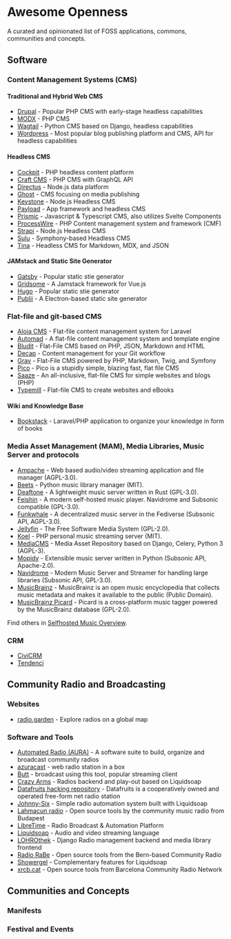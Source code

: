# Awesome Openness

A curated and opinionated list of FOSS applications, commons, communities and concepts.

## Software

### Content Management Systems (CMS)

#### Traditional and Hybrid Web CMS

- [Drupal](https://drupal.org/) - Popular PHP CMS with early-stage headless capabilities
- [MODX](https://modx.com/) - PHP CMS
- [Wagtail](https://wagtail.org/) - Python CMS based on Django, headless capabilities
- [Wordpress](https://wordpress.org/) - Most popular blog publishing platform and CMS, API for headless capabilities

#### Headless CMS

- [Cockpit](https://getcockpit.com/) - PHP headless content platform
- [Craft CMS](https://craftcms.com/) - PHP CMS with GraphQL API
- [Directus](https://directus.io/) - Node.js data platform
- [Ghost](https://ghost.org/) - CMS focusing on media publishing
- [Keystone](https://keystonejs.com/) - Node.js Headless CMS
- [Payload](https://github.com/payloadcms/payload) - App framework and headless CMS
- [Prismic](https://prismic.io/) - Javascript & Typescript CMS, also utilizes Svelte Components
- [ProcessWire](https://processwire.com/) - PHP Content management system and framework (CMF)
- [Strapi](https://strapi.io/) - Node.js Headless CMS
- [Sulu](https://sulu.io/) - Symphony-based Headless CMS
- [Tina](https://tina.io/) - Headless CMS for Markdown, MDX, and JSON

#### JAMstack and Static Site Generator

- [Gatsby](https://www.gatsbyjs.com/) - Popular static stie generator
- [Gridsome](https://gridsome.org/) - A Jamstack framework for Vue.js
- [Hugo](https://gohugo.io/) - Popular static stie generator
- [Publii](https://getpublii.com/) - A Electron-based static site generator

### Flat-file and git-based CMS

- [Aloia CMS](https://aloiacms.com/) - Flat-file content management system for Laravel
- [Automad](https://automad.org/) - A flat-file content management system and template engine
- [Bludit](https://www.bludit.com/) - Flat-File CMS based on PHP, JSON, Markdown and HTML
- [Decap](https://decapcms.org/) - Content management for your Git workflow
- [Grav](https://getgrav.org/) - Flat-File CMS powered by PHP, Markdown, Twig, and Symfony
- [Pico](https://picocms.org/) - Pico is a stupidly simple, blazing fast, flat file CMS
- [Saaze](https://saaze.dev/) - An all-inclusive, flat-file CMS for simple websites and blogs (PHP)
- [Typemill](https://typemill.net/) - Flat-file CMS to create websites and eBooks

#### Wiki and Knowledge Base

- [Bookstack](https://www.bookstackapp.com/) - Laravel/PHP application to organize your knowledge in form of books

### Media Asset Management (MAM), Media Libraries, Music Server and protocols

- [Ampache](https://github.com/ampache/ampache) - Web based audio/video streaming application and file manager (AGPL-3.0).
- [Beets](https://beets.io/) - Python music library manager (MIT).
- [Deaftone](https://github.com/Deaftone/Deaftone) - A lightweight music server written in Rust (GPL-3.0).
- [Feishin](https://github.com/jeffvli/feishin) - A modern self-hosted music player. Navidrome and Subsonic compatible (GPL-3.0).
- [Funkwhale](https://funkwhale.audio/) - A decentralized music server in the Fediverse (Subsonic API, AGPL-3.0).
- [Jellyfin](jellyfin.org) - The Free Software Media System (GPL-2.0).
- [Koel](https://koel.dev/) - PHP personal music streaming server (MIT).
- [MediaCMS](https://mediacms.io/) - Media Asset Repository based on Django, Celery, Python 3 (AGPL-3).
- [Mopidy](https://mopidy.com/) - Extensible music server written in Python (Subsonic API, Apache-2.0).
- [Navidrome](https://www.navidrome.org/) - Modern Music Server and Streamer for handling large libraries (Subsonic API, GPL-3.0).
- [MusicBrainz](https://musicbrainz.org/) - MusicBrainz is an open music encyclopedia that collects music metadata and makes it available to the public (Public Domain).
- [MusicBrainz Picard](https://picard.musicbrainz.org/) - Picard is a cross-platform music tagger powered by the MusicBrainz database (GPL-2.0).

Find others in [Selfhosted Music Overview](https://github.com/basings/selfhosted-music-overview).

### CRM

- [CiviCRM](https://civicrm.org/)
- [Tendenci](https://www.tendenci.com/)

## Community Radio and Broadcasting

### Websites

- [radio.garden](https://radio.garden) - Explore radios on a global map

### Software and Tools

- [Automated Radio (AURA)](https://aura.radio) - A software suite to build, organize and broadcast community radios
- [azuracast](https://www.azuracast.com/) - web radio station in a box
- [Butt](https://danielnoethen.de/butt/) - broadcast using this tool, popular streaming client
- [Crazy Arms](https://dtcooper.github.io/crazyarms/) - Radios backend and play-out based on Liquidsoap
- [Datafruits hacking repository](https://github.com/datafruits) - Datafruits is a cooperatively owned and operated free-form net radio station
- [Johnny-Six](https://github.com/wuvt/johnny-six) - Simple radio automation system built with Liquidsoap
- [Lahmacun radio](https://github.com/lahmacunradio) - Open source tools by the community music radio from Budapest
- [LibreTime](https://libretime.org/) - Radio Broadcast & Automation Platform
- [Liquidsoap](https://www.liquidsoap.info/) - Audio and video streaming language
- [LOHROthek](https://git.hack-hro.de/lohro/lohrothek) - Django Radio management backend and media library frontend
- [Radio RaBe](https://github.com/radiorabe) - Open source tools from the Bern-based Community Radio
- [Showergel](https://showergel.readthedocs.io/) - Complementary features for Liquidsoap
- [xrcb.cat](https://gitlab.com/guifi-exo/xrcb) - Open source tools from Barcelona Community Radio Network

## Communities and Concepts

### Manifests

### Festival and Events
